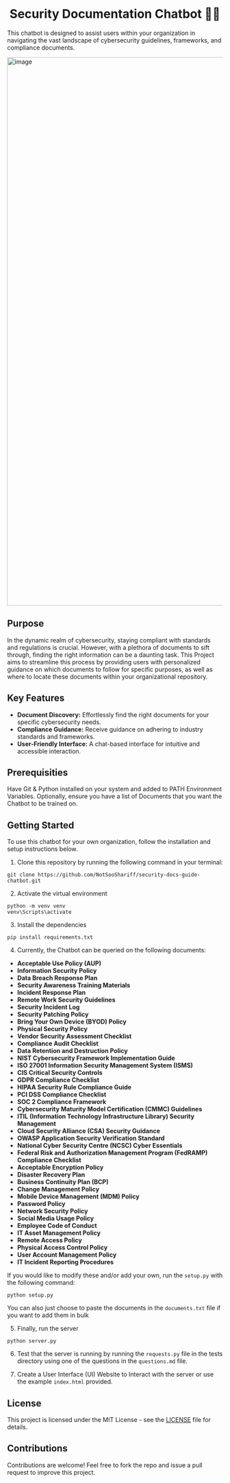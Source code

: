 

<h1 align="center"> Security Documentation Chatbot 🤖📃 </h1> 

This chatbot is designed to assist users within your organization in navigating the vast landscape of cybersecurity guidelines, frameworks, and compliance documents.

<img width="1280" alt="image" src="https://github.com/NotSooShariff/security-docs-guide-chatbot/assets/93514938/2582e7a3-f272-4cf8-af95-e44369fc562b">

## Purpose

In the dynamic realm of cybersecurity, staying compliant with standards and regulations is crucial. However, with a plethora of documents to sift through, finding the right information can be a daunting task. This Project aims to streamline this process by providing users with personalized guidance on which documents to follow for specific purposes, as well as where to locate these documents within your organizational repository.

## Key Features

- **Document Discovery:** Effortlessly find the right documents for your specific cybersecurity needs.
- **Compliance Guidance:** Receive guidance on adhering to industry standards and frameworks.
- **User-Friendly Interface:** A chat-based interface for intuitive and accessible interaction.

## Prerequisities

Have Git & Python installed on your system and added to PATH Environment Variables. Optionally, ensure you have a list of Documents that you want the Chatbot to be trained on. 

## Getting Started

To use this chatbot for your own organization, follow the installation and setup instructions below.

1. Clone this repository by running the following command in your terminal: 

```
git clone https://github.com/NotSooShariff/security-docs-guide-chatbot.git
```

2. Activate the virtual environment

```
python -m venv venv
venv\Scripts\activate
```

3. Install the dependencies 

```
pip install requirements.txt
```

4. Currently, the Chatbot can be queried on the following documents:

- **Acceptable Use Policy (AUP)**
- **Information Security Policy**
- **Data Breach Response Plan**
- **Security Awareness Training Materials**
- **Incident Response Plan**
- **Remote Work Security Guidelines**
- **Security Incident Log**
- **Security Patching Policy**
- **Bring Your Own Device (BYOD) Policy**
- **Physical Security Policy**
- **Vendor Security Assessment Checklist**
- **Compliance Audit Checklist**
- **Data Retention and Destruction Policy**
- **NIST Cybersecurity Framework Implementation Guide**
- **ISO 27001 Information Security Management System (ISMS)**
- **CIS Critical Security Controls**
- **GDPR Compliance Checklist**
- **HIPAA Security Rule Compliance Guide**
- **PCI DSS Compliance Checklist**
- **SOC 2 Compliance Framework**
- **Cybersecurity Maturity Model Certification (CMMC) Guidelines**
- **ITIL (Information Technology Infrastructure Library) Security Management**
- **Cloud Security Alliance (CSA) Security Guidance**
- **OWASP Application Security Verification Standard**
- **National Cyber Security Centre (NCSC) Cyber Essentials**
- **Federal Risk and Authorization Management Program (FedRAMP) Compliance Checklist**
- **Acceptable Encryption Policy**
- **Disaster Recovery Plan**
- **Business Continuity Plan (BCP)**
- **Change Management Policy**
- **Mobile Device Management (MDM) Policy**
- **Password Policy**
- **Network Security Policy**
- **Social Media Usage Policy**
- **Employee Code of Conduct**
- **IT Asset Management Policy**
- **Remote Access Policy**
- **Physical Access Control Policy**
- **User Account Management Policy**
- **IT Incident Reporting Procedures**

If you would like to modify these and/or add your own, run the `setup.py` with the following command:
```
python setup.py
```

You can also just choose to paste the documents in the `documents.txt` file if you want to add them in bulk

5. Finally, run the server

```
python server.py
```

6. Test that the server is running by running the `requests.py` file in the tests directory using one of the questions in the `questions.md` file. 

7. Create a User Interface (UI) Website to Interact with the server or use the example `index.html` provided.


## License

This project is licensed under the MIT License - see the [LICENSE](https://github.com/NotSooShariff/security-docs-guide-chatbot/blob/main/LICENSE.md) file for details.

## Contributions

Contributions are welcome! Feel free to fork the repo and issue a pull request to improve this project.
